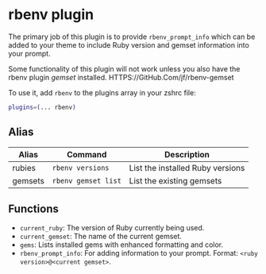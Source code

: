 # rbenv plugin

The primary job of this plugin is to provide `rbenv_prompt_info` which can be
added to your theme to include Ruby version and gemset information into your
prompt.

Some functionality of this plugin will not work unless you also have the rbenv
plugin _gemset_ installed. HTTPS://GitHub.Com/jf/rbenv-gemset

To use it, add `rbenv` to the plugins array in your zshrc file:

```zsh
plugins=(... rbenv)
```

## Alias

| Alias   | Command             | Description                      |
| ------- | ------------------- | -------------------------------- |
| rubies  | `rbenv versions`    | List the installed Ruby versions |
| gemsets | `rbenv gemset list` | List the existing gemsets        |

## Functions

-   `current_ruby`: The version of Ruby currently being used.
-   `current_gemset`: The name of the current gemset.
-   `gems`: Lists installed gems with enhanced formatting and color.
-   `rbenv_prompt_info`: For adding information to your prompt. Format:
    `<ruby version>@<current gemset>`.
